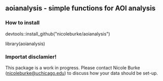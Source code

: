 ## aoianalysis - simple functions for AOI analysis 

### How to install 
devtools::install_github("nicoleburke/aoianalysis")



library(aoianalysis)

### Importat disclamier! 

This package is a work in progress. Please contact Nicole Burke (nicoleburke@uchicago.edu) to discuss how your data should be set-up. 


